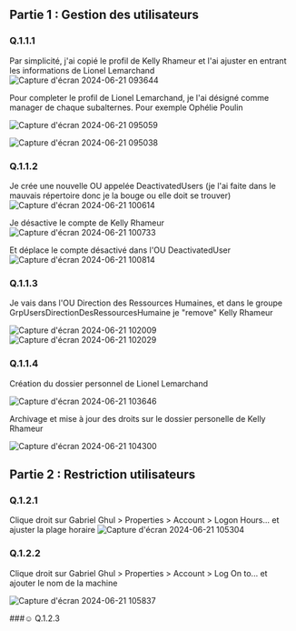 ## Partie 1 : Gestion des utilisateurs
### Q.1.1.1
Par simplicité, j'ai copié le profil de Kelly Rhameur et l'ai ajuster en entrant les informations de Lionel Lemarchand
![Capture d'écran 2024-06-21 093644](https://github.com/Sherub1/Checkpoint-3/assets/160050170/8485dd8b-7f46-457e-8b77-6de5eefe9902)

Pour completer le profil de Lionel Lemarchand, je l'ai désigné comme manager de chaque subalternes. Pour exemple Ophélie Poulin

![Capture d'écran 2024-06-21 095059](https://github.com/Sherub1/Checkpoint-3/assets/160050170/992b748f-9a1d-4e47-a651-01d9d74db862)

![Capture d'écran 2024-06-21 095038](https://github.com/Sherub1/Checkpoint-3/assets/160050170/46ba6260-e928-441c-bb5a-2c7b1476d55e)

### Q.1.1.2

Je crée une nouvelle OU appelée DeactivatedUsers (je l'ai faite dans le mauvais répertoire donc je la bouge ou elle doit se trouver)
![Capture d'écran 2024-06-21 100614](https://github.com/Sherub1/Checkpoint-3/assets/160050170/e710a6ed-b7b5-4069-b0a5-ae10a5a25875)

Je désactive le compte de Kelly Rhameur
![Capture d'écran 2024-06-21 100733](https://github.com/Sherub1/Checkpoint-3/assets/160050170/5a840ae0-9eca-4cbe-8201-9fc86079796e)

Et déplace le compte désactivé dans l'OU DeactivatedUser
![Capture d'écran 2024-06-21 100814](https://github.com/Sherub1/Checkpoint-3/assets/160050170/7aacca88-59db-4a42-8164-2a8e344026e9)

### Q.1.1.3

Je vais dans l'OU Direction des Ressources Humaines, et dans le groupe GrpUsersDirectionDesRessourcesHumaine je "remove" Kelly Rhameur

![Capture d'écran 2024-06-21 102009](https://github.com/Sherub1/Checkpoint-3/assets/160050170/57f7d052-117e-4631-8a89-3714e96ebf29)
![Capture d'écran 2024-06-21 102029](https://github.com/Sherub1/Checkpoint-3/assets/160050170/816695c4-7ffd-43e2-8f7e-cbbf3f3ca9a9)

### Q.1.1.4

Création du dossier personnel de Lionel Lemarchand

![Capture d'écran 2024-06-21 103646](https://github.com/Sherub1/Checkpoint-3/assets/160050170/568ec578-bec2-4ead-9fdb-f3cf7f43c94f)

Archivage et mise à jour des droits sur le dossier personelle de Kelly Rhameur

![Capture d'écran 2024-06-21 104300](https://github.com/Sherub1/Checkpoint-3/assets/160050170/122982e2-199c-4197-b0a6-78cffa2e9024)

## Partie 2 : Restriction utilisateurs

### Q.1.2.1

Clique droit sur Gabriel Ghul > Properties > Account > Logon Hours... et ajuster la plage horaire
![Capture d'écran 2024-06-21 105304](https://github.com/Sherub1/Checkpoint-3/assets/160050170/2c1444b2-b294-4c53-918d-aa2642e8a5bf)

### Q.1.2.2

Clique droit sur Gabriel Ghul > Properties > Account > Log On to... et ajouter le nom de la machine

![Capture d'écran 2024-06-21 105837](https://github.com/Sherub1/Checkpoint-3/assets/160050170/222fa516-49a7-465d-a512-33ab13a60918)

###☺ Q.1.2.3
